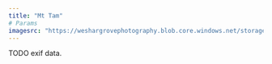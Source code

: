 ```yaml
---
title: "Mt Tam"
# Params
imagesrc: "https://weshargrovephotography.blob.core.windows.net/storage/mt-tam-ED1FDCBC-18AB-4D5B-8530-AA4EFEDA77FC"
---
```


TODO exif data.
